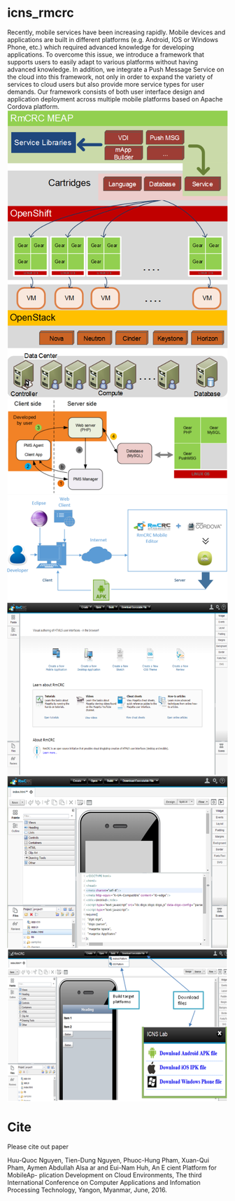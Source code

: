 icns_rmcrc
==========

Recently, mobile services have been increasing rapidly.
Mobile devices and applications are built in different
platforms (e.g. Android, IOS or Windows Phone, etc.) which
required advanced knowledge for developing applications. To
overcome this issue, we introduce a framework that supports
users to easily adapt to various platforms without having
advanced knowledge. In addition, we integrate a Push
Message Service on the cloud into this framework, not only in
order to expand the variety of services to cloud users but also
provide more service types for user demands. Our framework
consists of both user interface design and application
deployment across multiple mobile platforms based on Apache
Cordova platform. 
![alt tag](https://github.com/icqrx/maqetta/blob/master/fig1.png)
![alt tag](https://github.com/icqrx/maqetta/blob/master/fig10_pms.PNG)
![alt tag](https://github.com/icqrx/maqetta/blob/master/fig2.png)
![alt tag](https://github.com/icqrx/maqetta/blob/master/fig3a.png)
![alt tag](https://github.com/icqrx/maqetta/blob/master/fig3b.png)
![alt tag](https://github.com/icqrx/maqetta/blob/master/fig6.png)

# Cite
Please cite out paper 

Huu-Quoc Nguyen, Tien-Dung Nguyen, Phuoc-Hung Pham, Xuan-Qui Pham, Aymen Abdullah Alsa ar and Eui-Nam Huh, An E cient Platform for MobileAp- plication Development on Cloud Environments, The third International Conference on Computer Applications and Infomation Processing Technology, Yangon, Myanmar, June, 2016.
